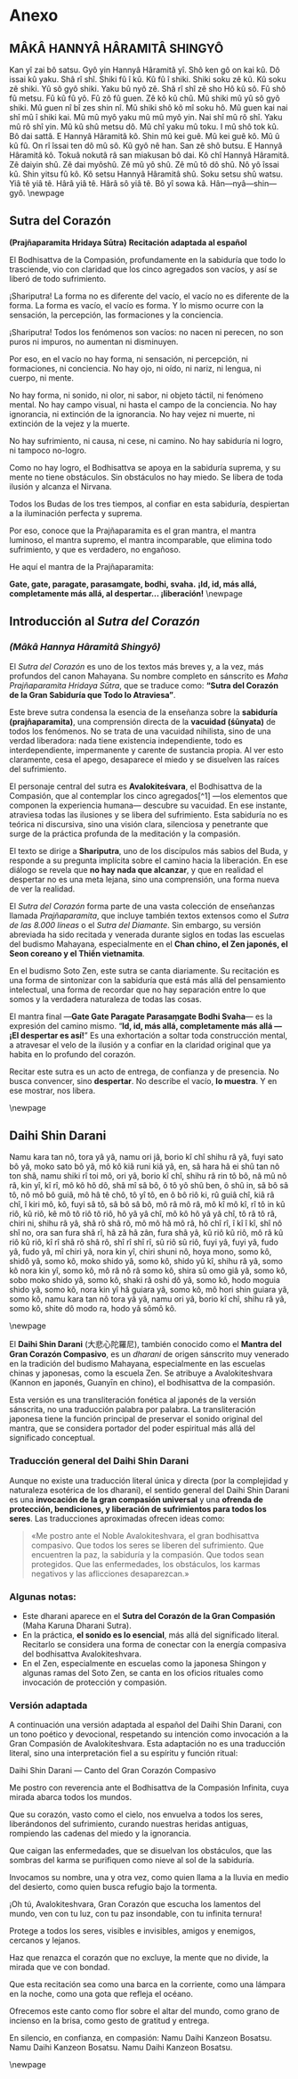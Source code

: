 # Anexo
## MÂKÂ HANNYÂ HÂRAMITÂ SHINGYÔ

 Kan yî zai bô satsu. Gyô yin Hannyâ Hâramitâ yî. Shô ken gô  on kai kû. Dô issai kû yaku. Shâ rî shî. Shiki fû î kû. Kû fû î shiki. Shiki soku zê kû. Kû soku zê shiki. Yû sô gyô shiki. Yaku bû nyô zê. Shâ rî shî zê sho Hô kû sô. Fû shô fû metsu. Fû kû fû yô. Fû zô fû guen. Zê kô kû chû. Mû shiki mû yû sô gyô shiki. Mû guen nî bî zes shin nî. Mû shiki shô kô mî soku hô. Mû guen kai nai shî mû î shiki kai. Mû mû myô yaku mû mû myô yin. Nai shî mû rô shî. Yaku mû rô shî yin. Mû kû shû metsu dô. Mû chî yaku mû toku. I mû shô tok kû. Bô dai sattâ. E Hannyâ Hâramitâ  kô. Shin mû kei guê. Mû kei guê kô. Mû û kû fû. On rî îssai ten dô mû sô. Kû gyô nê han. San zê shô butsu. E Hannyâ Hâramitâ  kô. Tokuâ nokutâ râ san miakusan bô dai. Kô chî Hannyâ Hâramitâ. Zê daiyin shû. Zê dai myôshû. Zê mû yô shû. Zê mû tô dô shû. Nô yô îssai kû. Shin yitsu fû kô. Kô setsu Hannyâ Hâramitâ shû. Soku setsu shû watsu. Yiâ tê yiâ tê.  Hârâ yiâ tê. Hârâ sô yiâ tê.  Bô yî sowa kâ. Hân—nyâ—shin—gyô.
 \newpage

## **Sutra del Corazón**

**(Prajñaparamita Hridaya Sūtra)**
**Recitación adaptada al español**

El Bodhisattva de la Compasión,
profundamente en la sabiduría que todo lo trasciende,
vio con claridad que los cinco agregados son vacíos,
y así se liberó de todo sufrimiento.

¡Shariputra!
La forma no es diferente del vacío,
el vacío no es diferente de la forma.
La forma es vacío, el vacío es forma.
Y lo mismo ocurre con la sensación,
la percepción, las formaciones y la conciencia.

¡Shariputra!
Todos los fenómenos son vacíos:
no nacen ni perecen,
no son puros ni impuros,
no aumentan ni disminuyen.

Por eso, en el vacío
no hay forma, ni sensación,
ni percepción, ni formaciones, ni conciencia.
No hay ojo, ni oído, ni nariz,
ni lengua, ni cuerpo, ni mente.

No hay forma, ni sonido, ni olor,
ni sabor, ni objeto táctil, ni fenómeno mental.
No hay campo visual, ni hasta el campo de la conciencia.
No hay ignorancia, ni extinción de la ignorancia.
No hay vejez ni muerte,
ni extinción de la vejez y la muerte.

No hay sufrimiento, ni causa,
ni cese, ni camino.
No hay sabiduría ni logro,
ni tampoco no-logro.

Como no hay logro,
el Bodhisattva se apoya en la sabiduría suprema,
y su mente no tiene obstáculos.
Sin obstáculos no hay miedo.
Se libera de toda ilusión
y alcanza el Nirvana.

Todos los Budas de los tres tiempos,
al confiar en esta sabiduría,
despiertan a la iluminación perfecta y suprema.

Por eso, conoce que la Prajñaparamita
es el gran mantra,
el mantra luminoso,
el mantra supremo,
el mantra incomparable,
que elimina todo sufrimiento,
y que es verdadero, no engañoso.

He aquí el mantra de la Prajñaparamita:

**Gate, gate, paragate, parasamgate, bodhi, svaha.**
**¡Id, id, más allá, completamente más allá, al despertar... ¡liberación!**
 \newpage


## Introducción al *Sutra del Corazón*

### *(Mâkâ Hannya Hâramitâ Shingyô)*

El *Sutra del Corazón* es uno de los textos más breves y, a la vez, más profundos del canon Mahayana. Su nombre completo en sánscrito es *Maha Prajñaparamita Hridaya Sūtra*, que se traduce como:
**“Sutra del Corazón de la Gran Sabiduría que Todo lo Atraviesa”**.

Este breve sutra condensa la esencia de la enseñanza sobre la **sabiduría (prajñaparamita)**, una comprensión directa de la **vacuidad (śūnyata)** de todos los fenómenos. No se trata de una vacuidad nihilista, sino de una verdad liberadora: nada tiene existencia independiente, todo es interdependiente, impermanente y carente de sustancia propia. Al ver esto claramente, cesa el apego, desaparece el miedo y se disuelven las raíces del sufrimiento.

El personaje central del sutra es **Avalokiteśvara**, el Bodhisattva de la Compasión, que al contemplar los cinco agregados[^1] ―los elementos que componen la experiencia humana― descubre su vacuidad. En ese instante, atraviesa todas las ilusiones y se libera del sufrimiento. Esta sabiduría no es teórica ni discursiva, sino una visión clara, silenciosa y penetrante que surge de la práctica profunda de la meditación y la compasión.




El texto se dirige a **Shariputra**, uno de los discípulos más sabios del Buda, y responde a su pregunta implícita sobre el camino hacia la liberación. En ese diálogo se revela que **no hay nada que alcanzar**, y que en realidad el despertar no es una meta lejana, sino una comprensión, una forma nueva de ver la realidad.

El *Sutra del Corazón* forma parte de una vasta colección de enseñanzas llamada *Prajñaparamita*, que incluye también textos extensos como el *Sutra de las 8.000 líneas* o el *Sutra del Diamante*. Sin embargo, su versión abreviada ha sido recitada y venerada durante siglos en todas las escuelas del budismo Mahayana, especialmente en el **Chan chino, el Zen japonés, el Seon coreano y el Thiền vietnamita**.

En el budismo Soto Zen, este sutra se canta diariamente. Su recitación es una forma de sintonizar con la sabiduría que está más allá del pensamiento intelectual, una forma de recordar que no hay separación entre lo que somos y la verdadera naturaleza de todas las cosas.

El mantra final —**Gate Gate Paragate Parasaṃgate Bodhi Svaha**— es la expresión del camino mismo.
“**Id, id, más allá, completamente más allá — ¡El despertar es así!**”
Es una exhortación a soltar toda construcción mental, a atravesar el velo de la ilusión y a confiar en la claridad original que ya habita en lo profundo del corazón.

Recitar este sutra es un acto de entrega, de confianza y de presencia.
No busca convencer, sino **despertar**.
No describe el vacío, **lo muestra**.
Y en ese mostrar, nos libera.


 \newpage

 ## **Daihi Shin Darani**

Namu kara tan nô, tora yâ yâ, namu ori jâ, borio kî chî shihu râ yâ, fuyi sato bô yâ, moko sato bô yâ, mô kô kiâ runi kiâ yâ, en, sâ hara hâ ei shû tan nô ton shâ, namu shiki rî toi mô, ori yâ, borio kî chî, shihu râ rin tô bô, nâ mû nô râ, kin yî, kî rî, mô kô hô dô, shâ mî sâ bô, ô tô yô shû ben, ô shû in, sâ bô sâ tô, nô mô bô guiâ, mô hâ tê chô, tô yî tô, en ô bô riô ki, rû guiâ chî, kiâ râ chî, î kiri mô, kô, fuyi sâ tô, sâ bô sâ bô, mô râ mô râ, mô kî mô kî, rî tô in kû riô, kû riô, kê mô tô riô tô riô, hô yâ yâ chî, mô kô hô yâ yâ chî, tô râ tô râ, chiri ni, shihu râ yâ, shâ rô shâ rô, mô mô hâ mô râ, hô chî rî, î kî î kî, shî nô  shî no, ora san fura shâ rî, hâ zâ hâ zân, fura shâ yâ, kû riô kû riô, mô râ kû riô kû riô, kî rî shâ rô shâ rô, shî rî shî rî, sû riô sû riô, fuyi yâ, fuyi yâ, fudo yâ, fudo yâ, mî chiri yâ, nora kin yî, chiri shuni nô, hoya mono, somo kô, shidô yâ, somo kô, moko shido yâ, somo kô, shido yû kî,  shihu râ yâ, somo kô nora kin yî, somo kô, mô râ nô râ somo kô, shira sû omo giâ yâ, somo kô, sobo moko shido yâ, somo kô, shaki râ oshi dô yâ, somo kô, hodo moguia shido yâ, somo kô, nora kin yî hâ guiara yâ, somo kô, mô hori shin guiara yâ, somo kô, namu kara tan nô tora yâ yâ, namu ori yâ, borio kî chî, shihu râ yâ, somo kô, shite dô modo ra, hodo yâ sômô kô. 

 \newpage

 El **Daihi Shin Darani** (大悲心陀羅尼), también conocido como el **Mantra del Gran Corazón Compasivo**, es un *dharani* de origen sánscrito muy venerado en la tradición del budismo Mahayana, especialmente en las escuelas chinas y japonesas, como la escuela Zen. Se atribuye a Avalokiteshvara (Kannon en japonés, Guanyīn en chino), el bodhisattva de la compasión.

Esta versión es una transliteración fonética al japonés de la versión sánscrita, no una traducción palabra por palabra. La transliteración japonesa tiene la función principal de preservar el sonido original del mantra, que se considera portador del poder espiritual más allá del significado conceptual.


### Traducción general del **Daihi Shin Darani**

Aunque no existe una traducción literal única y directa (por la complejidad y naturaleza esotérica de los dharani), el sentido general del Daihi Shin Darani es una **invocación de la gran compasión universal** y una **ofrenda de protección, bendiciones, y liberación de sufrimientos para todos los seres**. Las traducciones aproximadas ofrecen ideas como:

> «Me postro ante el Noble Avalokiteshvara, el gran bodhisattva compasivo. Que todos los seres se liberen del sufrimiento. Que encuentren la paz, la sabiduría y la compasión. Que todos sean protegidos. Que las enfermedades, los obstáculos, los karmas negativos y las aflicciones desaparezcan.»


### Algunas notas:

* Este dharani aparece en el **Sutra del Corazón de la Gran Compasión** (Maha Karuna Dharani Sutra).
* En la práctica, **el sonido es lo esencial**, más allá del significado literal. Recitarlo se considera una forma de conectar con la energía compasiva del bodhisattva Avalokiteshvara.
* En el Zen, especialmente en escuelas como la japonesa Shingon y algunas ramas del Soto Zen, se canta en los oficios rituales como invocación de protección y compasión.

### Versión adaptada

A continuación una versión adaptada al español del Daihi Shin Darani, con un tono poético y devocional, respetando su intención como invocación a la Gran Compasión de Avalokiteshvara. Esta adaptación no es una traducción literal, sino una interpretación fiel a su espíritu y función ritual:

Daihi Shin Darani — Canto del Gran Corazón Compasivo

Me postro con reverencia ante
el Bodhisattva de la Compasión Infinita,
cuya mirada abarca todos los mundos.

Que su corazón, vasto como el cielo,
nos envuelva a todos los seres,
liberándonos del sufrimiento,
curando nuestras heridas antiguas,
rompiendo las cadenas del miedo y la ignorancia.

Que caigan las enfermedades,
que se disuelvan los obstáculos,
que las sombras del karma se purifiquen
como nieve al sol de la sabiduría.

Invocamos su nombre,
una y otra vez,
como quien llama a la lluvia en medio del desierto,
como quien busca refugio bajo la tormenta.

¡Oh tú, Avalokiteshvara,
Gran Corazón que escucha los lamentos del mundo,
ven con tu luz,
con tu paz insondable,
con tu infinita ternura!

Protege a todos los seres,
visibles e invisibles,
amigos y enemigos,
cercanos y lejanos.

Haz que renazca
el corazón que no excluye,
la mente que no divide,
la mirada que ve con bondad.

Que esta recitación
sea como una barca en la corriente,
como una lámpara en la noche,
como una gota que refleja el océano.

Ofrecemos este canto
como flor sobre el altar del mundo,
como grano de incienso en la brisa,
como gesto de gratitud y entrega.

En silencio, en confianza, en compasión:
Namu Daihi Kanzeon Bosatsu.
Namu Daihi Kanzeon Bosatsu.
Namu Daihi Kanzeon Bosatsu.
 
 \newpage